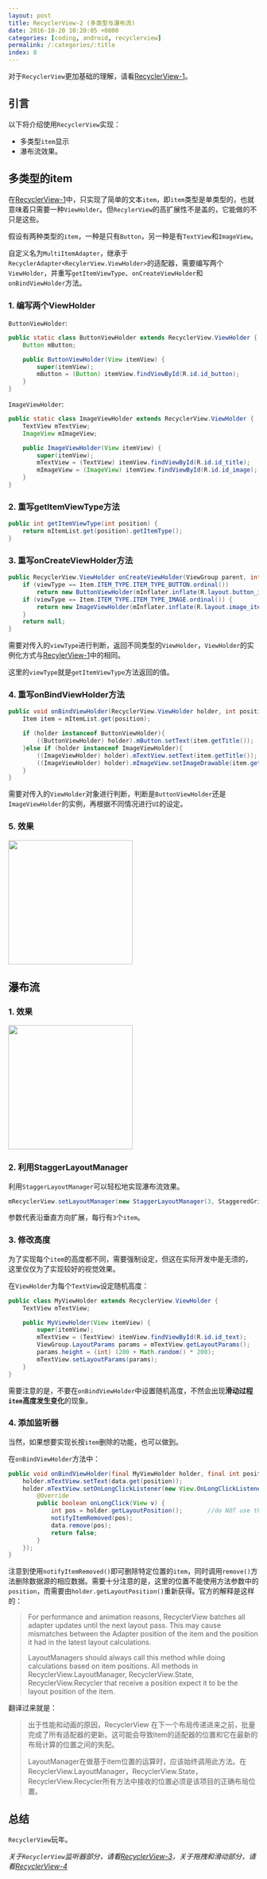 ```yaml
---
layout: post
title: RecyclerView-2 (多类型与瀑布流) 
date: 2016-10-20 10:20:05 +0800
categories: [coding, android, recyclerview]
permalink: /:categories/:title
index: 8
---
```


对于`RecyclerView`更加基础的理解，请看[RecyclerView-1](recycler-view-1.html)。

## 引言
以下将介绍使用`RecyclerView`实现：  
- 多类型`item`显示  
- 瀑布流效果。

## 多类型的item
在[RecyclerView-1](recycler-view-1.html)中，只实现了简单的文本`item`，即`item`类型是单类型的，也就意味着只需要一种`ViewHolder`。但`RecylerView`的高扩展性不是盖的，它能做的不只是这些。  

假设有两种类型的`item`，一种是只有`Button`，另一种是有`TextView`和`ImageView`。

自定义名为`MultiItemAdapter`，继承于`RecyclerAdapter<RecylerView.ViewHolder>`的适配器，需要编写两个`ViewHolder`，并重写`getItemViewType`、`onCreateViewHolder`和`onBindViewHolder`方法。

### 1. 编写两个ViewHolder
`ButtonViewHolder`:

```java
public static class ButtonViewHolder extends RecyclerView.ViewHolder {
    Button mButton;

    public ButtonViewHolder(View itemView) {
        super(itemView);
        mButton = (Button) itemView.findViewById(R.id.id_button);
    }
}
```

`ImageViewHolder`:

```java
public static class ImageViewHolder extends RecyclerView.ViewHolder {
    TextView mTextView;
    ImageView mImageView;

    public ImageViewHolder(View itemView) {
        super(itemView);
        mTextView = (TextView) itemView.findViewById(R.id.id_title);
        mImageView = (ImageView) itemView.findViewById(R.id.id_image);
    }
}
```

### 2. 重写getItemViewType方法

```java
public int getItemViewType(int position) {
    return mItemList.get(position).getItemType();
}
```

### 3. 重写onCreateViewHolder方法

```java
public RecyclerView.ViewHolder onCreateViewHolder(ViewGroup parent, int viewType) {
    if (viewType == Item.ITEM_TYPE.ITEM_TYPE_BUTTON.ordinal())
        return new ButtonViewHolder(mInflater.inflate(R.layout.button_item, parent, false));
    if (viewType == Item.ITEM_TYPE.ITEM_TYPE_IMAGE.ordinal()) {
        return new ImageViewHolder(mInflater.inflate(R.layout.image_item, parent, false));
    }
    return null;
}
```
需要对传入的`viewType`进行判断，返回不同类型的`ViewHolder`，`ViewHolder`的实例化方式与[RecylerView-1](recycler-view-1.md)中的相同。  

这里的`viewType`就是`getItemViewType`方法返回的值。


### 4. 重写onBindViewHolder方法

```java
public void onBindViewHolder(RecyclerView.ViewHolder holder, int position) {
    Item item = mItemList.get(position);

    if (holder instanceof ButtonViewHolder){
        ((ButtonViewHolder) holder).mButton.setText(item.getTitle());
    }else if (holder instanceof ImageViewHolder){
        ((ImageViewHolder) holder).mTextView.setText(item.getTitle());
        ((ImageViewHolder) holder).mImageView.setImageDrawable(item.getImage());
    }
}
```

需要对传入的`ViewHolder`对象进行判断，判断是`ButtonViewHolder`还是`ImageViewHolder`的实例，再根据不同情况进行`UI`的设定。

### 5. 效果
<img src="/screenshots/recycler-view-screen-3.png" width="250"/>



## 瀑布流

### 1. 效果
<img src="/screenshots/recycler-view-screen-4.png" width="250"/>

### 2. 利用StaggerLayoutManager
利用`StaggerLayoutManager`可以轻松地实现瀑布流效果。

```java
mRecyclerView.setLayoutManager(new StaggerLayoutManager(3, StaggeredGridLayoutManager.VERTICAL));
```

参数代表沿垂直方向扩展，每行有`3`个`item`。

### 3. 修改高度
为了实现每个`item`的高度都不同，需要强制设定，但这在实际开发中是无须的，这里仅仅为了实现较好的视觉效果。  

在`ViewHolder`为每个`TextView`设定随机高度：

```java
public class MyViewHolder extends RecyclerView.ViewHolder {
    TextView mTextView;

    public MyViewHolder(View itemView) {
        super(itemView);
        mTextView = (TextView) itemView.findViewById(R.id.id_text);
        ViewGroup.LayoutParams params = mTextView.getLayoutParams();
        params.height = (int) (200 + Math.random() * 200);
        mTextView.setLayoutParams(params);
    }
}
```
需要注意的是，不要在`onBindViewHolder`中设置随机高度，不然会出现**滑动过程`item`高度发生变化**的现象。

### 4. 添加监听器
当然，如果想要实现长按`item`删除的功能，也可以做到。  

在`onBindViewHolder`方法中：

```java
public void onBindViewHolder(final MyViewHolder holder, final int position) {
    holder.mTextView.setText(data.get(position));
    holder.mTextView.setOnLongClickListener(new View.OnLongClickListener() {
        @Override
        public boolean onLongClick(View v) {
            int pos = holder.getLayoutPosition();       //do NOT use the parameter 'position' here
            notifyItemRemoved(pos);
            data.remove(pos);
            return false;
        }
    });
}
```

注意到使用`notifyItemRemoved()`即可删除特定位置的`item`，同时调用`remove()`方法删除数据源的相应数据。需要十分注意的是，这里的位置不能使用方法参数中的`position`，而需要由`holder.getLayoutPosition()`重新获得。官方的解释是这样的：

>For performance and animation reasons, RecyclerView batches all adapter updates until the next layout pass. This may cause mismatches between the Adapter position of the item and the position it had in the latest layout calculations.
>
>LayoutManagers should always call this method while doing calculations based on item positions. All methods in RecyclerView.LayoutManager, RecyclerView.State,  RecyclerView.Recycler that receive a position expect it to be the layout position of the item.

翻译过来就是：

>出于性能和动画的原因，RecyclerView 在下一个布局传递进来之前，批量完成了所有适配器的更新。这可能会导致item的适配器的位置和它在最新的布局计算的位置之间的失配。
>
>LayoutManager在做基于item位置的运算时，应该始终调用此方法。在RecyclerView.LayoutManager，RecyclerView.State，RecyclerView.Recycler所有方法中接收的位置必须是该项目的正确布局位置。


## 总结
`RecyclerView`玩年。

*关于`RecyclerView`监听器部分，请看[RecyclerView-3](recycler-view-3.html)，关于拖拽和滑动部分，请看[RecyclerView-4](recycler-view-4.html)*



